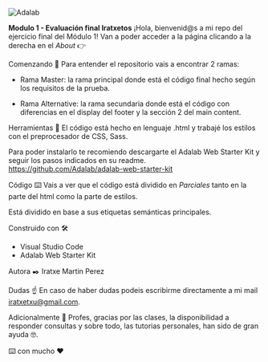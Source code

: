 ![Adalab](https://beta.adalab.es/resources/images/adalab-logo-155x61-bg-white.png)

**Modulo 1 - Evaluación final Iratxetos**
¡Hola, bienvenid@s a mi repo del ejercicio final del Módulo 1!
Van a poder acceder a la página clicando a la derecha en el _About_ 👉

Comenzando 🚀
Para entender el repositorio vais a encontrar 2 ramas:

- Rama Master: la rama principal donde está el código final hecho según los requisitos de la prueba.

- Rama Alternative: la rama secundaria donde está el código con diferencias en el display del footer y la sección 2 del main content.

Herramientas 🔧
El código está hecho en lenguaje .html y trabajé los estilos con el preprocesador de CSS, Sass.

Para poder instalarlo te recomiendo descargarte el Adalab Web Starter Kit y seguir los pasos indicados en su readme.
https://github.com/Adalab/adalab-web-starter-kit

Código ⌨️
Vais a ver que el código está dividido en _Parciales_ tanto en la parte del html como la parte de estilos.

Está dividido en base a sus etiquetas semánticas principales.

Construido con 🛠️

- Visual Studio Code
- Adalab Web Starter Kit

Autora ✒️
Iratxe Martin Perez

Dudas ☝
En caso de haber dudas podeis escribirme directamente a mi mail iratxetxu@gmail.com.

Adicionalmente 🎁
Profes, gracias por las clases, la disponibilidad a responder consultas y sobre todo, las tutorias personales, han sido de gran ayuda 🤓.

⌨️ con mucho ❤️
